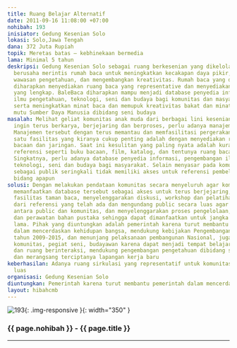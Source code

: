 ```yaml
---
title: Ruang Belajar Alternatif
date: 2011-09-16 11:08:00 +07:00
nohibah: 193
inisiator: Gedung Kesenian Solo
lokasi: Solo,Jawa Tengah
dana: 372 Juta Rupiah
topik: Meretas batas – kebhinekaan bermedia
lama: Minimal 5 tahun
deskripsi: Gedung Kesenian Solo sebagai ruang berkesenian yang dikelola secara independen
  berusaha merintis rumah baca untuk meningkatkan kecakapan daya pikir, memperluas
  wawasan pengetahuan, dan mengembangkan kreativitas. Rumah baca yang dinamakan “BaleBaca”
  diharapkan menyediakan ruang baca yang representative dan menyediakan referensi
  yang lengkap. BaleBaca diharapkan mampu menjadi database penyedia informasi, pengembangan
  ilmu pengetahuan, teknologi, seni dan budaya bagi komunitas dan masyarakat luas
  serta meningkatkan minat baca dan memupuk kreativitas bakat dan minat serta meningkatkan
  mutu Sumber Daya Manusia dibidang seni budaya
masalah: Melihat geliat komunitas anak muda dari berbagai lini kesenian di Solo yang
  ingin terus berkarya, berjejaring dan berproses, perlu adanya manajemen yang baik.
  Manajemen tersebut dengan terus memantau dan memfasilitasi pergerakan mereka. Salah
  satu fasilitas yang kiranya cukup penting adalah dengan menyediakan referensial
  bacaan dan jaringan. Saat ini kesulitan yang paling nyata adalah kurangnya koleksi
  referensi seperti buku bacaan, film, katalog, dan tentunya ruang baca yang representatif.
  Singkatnya, perlu adanya database penyedia informasi, pengembangan ilmu pengetahuan,
  teknologi, seni dan budaya bagi masyarakat. Selain menyasar pada komunitas, masyarakat
  sebagai publik seringkali tidak memiliki akses untuk referensi pembelajaran dalam
  bidang apapun
solusi: Dengan melakukan pendataan komunitas secara menyeluruh agar komunitas mampu
  memanfaatkan database tersebut sebagai akses untuk terus berjejaring, memberikan
  fasilitas taman baca, menyelenggarakan diskusi, workshop dan pelatihan bersumber
  dari referensi yang telah ada dan mengundang public secara luas agar terjadi interaksi
  antara public dan komunitas, dan menyelenggarakan proses pengelolaan, penambahan
  dan perawatan bahan pustaka sehingga dapat dimanfaatkan untuk jangka waktu yang
  lama. Pihak yang diuntungkan adalah pemerintah karena turut membantu pemerintah
  dalam mencerdaskan kehidupan bangsa, mendukung kebijakan Pengembangan Ekonomi Kreatif
  tahun 2009-2015, dan menunjang pelaksanaan pembangunan Nasional, juga kapada masyarakat
  komunitas, pegiat seni, budayawan karena dapat menjadi tempat belajar alternatif
  dan ruang berinteraksi, mendukung pengembangan pengetahuan dibidang seni budaya,
  dan merangsang terciptanya lapangan kerja baru
keberhasilan: Adanya ruang sirkulasi yang representatif untuk komunitas dan masyarakat
  luas
organisasi: Gedung Kesenian Solo
diuntungkan: Pemerintah karena turut membantu pemerintah dalam mencerdaskan kehidupan bangsa, mendukung kebijakan Pengembangan Ekonomi Kreatif tahun 2009-2015, dan menunjang pelaksanaan pembangunan Nasional, juga kapada masyarakat komunitas, pegiat seni, budayawan karena dapat menjadi tempat belajar alternatif dan ruang berinteraksi, mendukung pengembangan pengetahuan dibidang seni budaya, dan merangsang terciptanya lapangan kerja baru
layout: hibahcmb
---
```


![193](/static/img/hibahcmb/193.png){: .img-responsive }{: width="350" }

### {{ page.nohibah }} - {{ page.title }}

---
